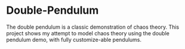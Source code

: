 # Double-Pendulum
The double pendulum is a classic demonstration of chaos theory. This project shows my attempt to model chaos theory using the double pendulum demo, with fully customize-able pendulums. 

